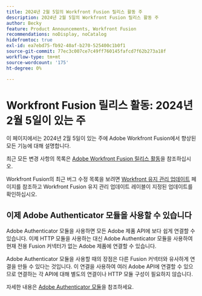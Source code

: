 ```yaml
---
title: 2024년 2월 5일의 Workfront Fusion 릴리스 활동 주
description: 2024년 2월 5일의 Workfront Fusion 릴리스 활동 주
author: Becky
feature: Product Announcements, Workfront Fusion
recommendations: noDisplay, noCatalog
hidefromtoc: true
exl-id: ea7ebd75-fb92-40af-b270-525400c1b0f1
source-git-commit: 77ec3c007ce7c49ff760145fafcd7f62b273a18f
workflow-type: tm+mt
source-wordcount: '175'
ht-degree: 0%

---
```


# Workfront Fusion 릴리스 활동: 2024년 2월 5일이 있는 주

이 페이지에서는 2024년 2월 5일이 있는 주에 Adobe Workfront Fusion에서 향상된 모든 기능에 대해 설명합니다.

최근 모든 변경 사항의 목록은 [Adobe Workfront Fusion 릴리스 활동](/help/workfront-fusion/fusion-product-releases/fusion-release-activity.md)을 참조하십시오.

Workfront Fusion의 최근 버그 수정 목록을 보려면 [Workfront 유지 관리 업데이트](https://experienceleague.adobe.com/docs/workfront-known-issues/releases/current-updates.html) 페이지를 참조하고 Workfront Fusion 유지 관리 업데이트 레이블이 지정된 업데이트를 확인하십시오.

## 이제 Adobe Authenticator 모듈을 사용할 수 있습니다

Adobe Authenticator 모듈을 사용하면 모든 Adobe 제품 API에 보다 쉽게 연결할 수 있습니다. 이제 HTTP 모듈을 사용하는 대신 Adobe Authenticator 모듈을 사용하여 현재 전용 Fusion 커넥터가 없는 Adobe 제품에 연결할 수 있습니다.

Adobe Authenticator 모듈을 사용할 때의 장점은 다른 Fusion 커넥터와 유사하게 연결을 만들 수 있다는 것입니다. 이 연결을 사용하여 여러 Adobe API에 연결할 수 있으므로 연결하는 각 API에 대해 별도의 연결이나 HTTP 모듈 구성이 필요하지 않습니다.

자세한 내용은 [Adobe Authenticator 모듈](/help/workfront-fusion/references/apps-and-modules/adobe-connectors/adobe-authenticator-modules.md)을 참조하세요.
